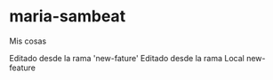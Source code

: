 # maria-sambeat
Mis cosas

Editado desde la rama 'new-fature'
Editado desde la rama Local new-feature
